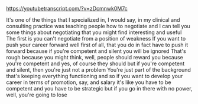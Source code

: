 https://youtubetranscript.com/?v=zDcmnwk0M7c

 It's one of the things that I specialized in, I would say, in my clinical and consulting practice was teaching people how to negotiate and I can tell you some things about negotiating that you might find interesting and useful The first is you can't negotiate from a position of weakness If you want to push your career forward well first of all, that you do in fact have to push it forward because if you're competent and silent you will be ignored That's rough because you might think, well, people should reward you because you're competent and yes, of course they should but if you're competent and silent, then you're just not a problem You're just part of the background that's keeping everything functioning and so if you want to develop your career in terms of promotion, say, and salary it's like you have to be competent and you have to be strategic but if you go in there with no power, well, you're going to lose